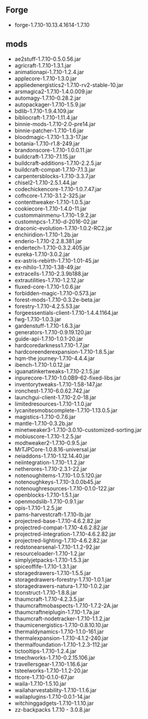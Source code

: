 ## Forge
- forge-1.7.10-10.13.4.1614-1.7.10

## mods
- ae2stuff-1.7.10-0.5.0.56.jar
- agricraft-1.7.10-1.3.1.jar
- animationapi-1.7.10-1.2.4.jar
- applecore-1.7.10-1.3.0.jar
- appliedenergistics2-1.7.10-rv2-stable-10.jar
- arsmagica2-1.7.10-1.4.0.009.jar
- automagy-1.7.10-0.28.2.jar
- autopackager-1.7.10-1.5.9.jar
- bdlib-1.7.10-1.9.4.109.jar
- bibliocraft-1.7.10-1.11.4.jar
- binnie-mods-1.7.10-2.0-pre14.jar
- binnie-patcher-1.7.10-1.6.jar
- bloodmagic-1.7.10-1.3.3-17.jar
- botania-1.7.10-r1.8-249.jar
- brandonscore-1.7.10-1.0.0.11.jar
- buildcraft-1.7.10-7.1.15.jar
- buildcraft-additions-1.7.10-2.2.5.jar
- buildcraft-compat-1.7.10-7.1.3.jar
- carpentersblocks-1.7.10-3.3.7.jar
- chisel2-1.7.10-2.5.1.44.jar
- codechickencore-1.7.10-1.0.7.47.jar
- cofhcore-1.7.10-3.1.2-325.jar
- contenttweaker-1.7.10-1.0.5.jar
- cookiecore-1.7.10-1.4.0-11.jar
- custommainmenu-1.7.10-1.9.2.jar
- customnpcs-1.7.10-d-2016-02.jar
- draconic-evolution-1.7.10-1.0.2-RC2.jar
- enchiridion-1.7.10-1.2b.jar
- enderio-1.7.10-2.2.8.381.jar
- endertech-1.7.10-0.3.2.405.jar
- eureka-1.7.10-3.0.2.jar
- ex-astris-rebirth-1.7.10-1.01-45.jar
- ex-nihilo-1.7.10-1.38-49.jar
- extracells-1.7.10-2.3.9b188.jar
- extrautilities-1.7.10-1.2.12.jar
- fluxed-core-1.7.10-1.0.6.jar
- forbidden-magic-1.7.10-0.573.jar
- forest-mods-1.7.10-0.3.2e-beta.jar
- forestry-1.7.10-4.2.5.53.jar
- forgeessentials-client-1.7.10-1.4.4.1164.jar
- fwg-1.7.10-1.0.3.jar
- gardenstuff-1.7.10-1.6.3.jar
- generators-1.7.10-0.9.19.120.jar
- guide-api-1.7.10-1.0.1-20.jar
- hardcoredarkness1.7.10-1.7.jar
- hardcoreenderexpansion-1.7.10-1.8.5.jar
- hqm-the journey-1.7.10-4.4.4.jar
- ibench-1.7.10-1.0.12.jar
- iguanatinkertweaks-1.7.10-2.1.5.jar
- inpurecore-1.7.10-1.0.0B9-62-fixed-libs.jar
- inventorytweaks-1.7.10-1.58-147.jar
- ironchest-1.7.10-6.0.62.742.jar
- launchgui-client-1.7.10-2.0-18.jar
- limitedresources-1.7.10-1.1.0.jar
- lycanitesmobscomplete-1.7.10-1.13.0.5.jar
- magistics-1.7.10-0.7.6.jar
- mantle-1.7.10-0.3.2b.jar
- minetweaker3-1.7.10-3.0.10-customized-sorting.jar
- mobiuscore-1.7.10-1.2.5.jar
- modtweaker2-1.7.10-0.9.5.jar
- MrTJPCore-1.0.8.16-universal.jar
- neiaddons-1.7.10-1.12.14.40.jar
- neiintegration-1.7.10-1.1.2.jar
- netherores-1.7.10-2.3.1-22.jar
- notenoughitems-1.7.10-1.0.5.120.jar
- notenoughkeys-1.7.10-3.0.0b45.jar
- notenoughresources-1.7.10-0.1.0-122.jar
- openblocks-1.7.10-1.5.1.jar
- openmodslib-1.7.10-0.9.1.jar
- opis-1.7.10-1.2.5.jar
- pams-harvestcraft-1.7.10-lb.jar
- projectred-base-1.7.10-4.6.2.82.jar
- projectred-compat-1.7.10-4.6.2.82.jar
- projectred-integration-1.7.10-4.6.2.82.jar
- projectred-lighting-1.7.10-4.6.2.82.jar
- redstonearsenal-1.7.10-1.1.2-92.jar
- resourceloader-1.7.10-1.2.jar
- simplyjetpacks-1.7.10-1.5.3.jar
- spiceoffife-1.7.10-1.3.1.jar
- storagedrawers-1.7.10-1.5.5.jar
- storagedrawers-forestry-1.7.10-1.0.1.jar
- storagedrawers-natura-1.7.10-1.0.2.jar
- tconstruct-1.7.10-1.8.8.jar
- thaumcraft-1.7.10-4.2.3.5.jar
- thaumcraftmobaspects-1.7.10-1.7.2-2A.jar
- thaumcraftneiplugin-1.7.10-1.7a.jar
- thaumcraft-nodetracker-1.7.10-1.1.2.jar
- thaumicenergistics-1.7.10-0.8.10.10.jar
- thermaldynamics-1.7.10-1.1.0-161.jar
- thermalexpansion-1.7.10-4.1.2-240.jar
- thermalfoundation-1.7.10-1.2.3-112.jar
- tictooltips-1.7.10-1.2.4.jar
- tmechworks-1.7.10-0.2.15.106.jar
- travellersgear-1.7.10-1.16.6.jar
- tsteelworks-1.7.10-1.1.2-20.jar
- ttcore-1.7.10-0.1.0-67.jar
- waila-1.7.10-1.5.10.jar
- wailaharvestability-1.7.10-1.1.6.jar
- wailaplugins-1.7.10-0.0.1-14.jar
- witchinggadgets-1.7.10-1.1.10.jar
- zz-backpacks 1.7.10 - 3.0.8.jar
